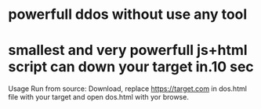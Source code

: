 
# powerfull ddos without use any tool
# smallest and very powerfull js+html script can down your target in.10 sec 
Usage
Run from source: Download,
replace https://target.com in dos.html file with your target and open dos.html with yor browse.
